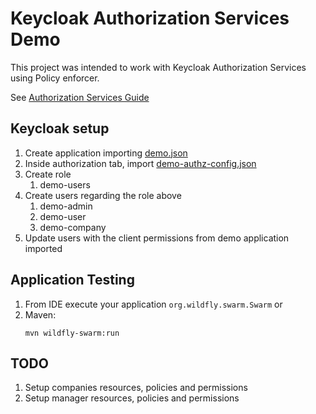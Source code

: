 # Keycloak Authorization Services Demo

This project was intended to work with Keycloak Authorization Services using Policy enforcer. 

See [Authorization Services Guide](https://www.keycloak.org/docs/latest/authorization_services/index.html)

## Keycloak setup

1. Create application importing [demo.json](demo.json)
1. Inside authorization tab, import [demo-authz-config.json](demo-authz-config.json)
1. Create role
    1. demo-users
1. Create users regarding the role above
    1. demo-admin
    1. demo-user
    1. demo-company
1. Update users with the client permissions from demo application imported

## Application Testing

1. From IDE execute your application `org.wildfly.swarm.Swarm` or
1. Maven:
    ```
    mvn wildfly-swarm:run
    ```
## TODO
1. Setup companies resources, policies and permissions
1. Setup manager resources, policies and permissions
